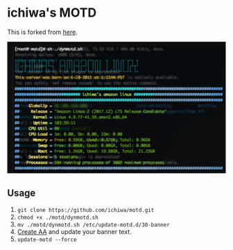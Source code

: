 # ichiwa's MOTD

This is forked from [here](https://github.com/samliu/motd).

![screen shot](./screenshot.png)

## Usage

1. `git clone https://github.com/ichiwa/motd.git`
2. `chmod +x ./motd/dynmotd.sh`
3. `mv ./motd/dynmotd.sh /etc/update-motd.d/30-banner`
4. [Create AA](http://patorjk.com/software/taag/#p=display&f=ANSI%20Shadow&t=DEV) and update your banner text.
5. `update-motd --force`
